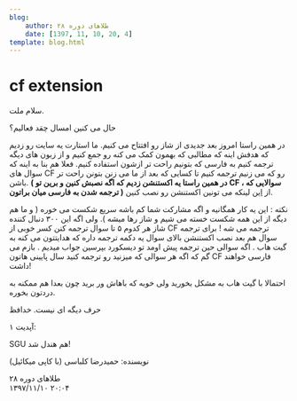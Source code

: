 ```yaml
---
blog:
    author: طلاهای دوره ۲۸
    date: [1397, 11, 10, 20, 4]
template: blog.html
---
```

# cf extension

<div class="cnt">
<p>سلام ملت.</p>
<p>حال می کنین امسال چقد فعالیم؟</p>
<p>در همین راستا امروز بعد جدیدی از شاز رو افتتاح می کنیم. ما استارت یه سایت رو زدیم که هدفش اینه که مطالبی که بهمون کمک می کنه رو جمع کنیم و از زبون های دیگه ترجمه کنیم به فارسی که بتونیم راحت تر ازشون استفاده کنیم. فعلا هم بنا به اینه که سوال های CF رو که می زنیم ترجمه کنیم تا کسایی که بعد از ما می زنن بتونن راحت تر باشن. <b>( در همین راستا یه اکستنشن زدیم که اگه نصبش کنین و برین تو CF ، سوالایی که ترجمه شدن به فارسی میان براتون )</b> از <a href="https://shaazzz.github.io/FarsiCP/extension" target="_blank">این</a> لینکه می تونین اکستنشن رو نصب کنین.</p>
<p>نکته : این یه کار همگانیه و اگه مشارکت شما کم باشه سریع شکست می خوره ( و ما هم دیگه از این همه شکست خسته می شیم و شاز رها میشه ). ولی اگه این ۳۰۰ دنبال کننده شاز هر کدوم ۵ تا سوال ترجمه کنن کسر خوبی از CF ترجمه می شه ! برای ترجمه سوال هم بعد نصب اکستنشن بالای سوال یه دکمه ترجمه داره که هدایتتون می کنه به گیت هاب . اگه سوالی حین ترجمه پیش اومد تو دیسکورد بپرسین جواب میدیم . بازم می گم که اگه هر سوالی که میزنید رو ترجمه کنید سال پایینی هاتون CF فارسی خواهند داشت! </p>
<p>احتمالا با گیت هاب به مشکل بخورید ولی خوبه که باهاش ور برید چون بعدا هم ممکنه به دردتون بخوره.</p>
<p>حرف دیگه ای نیست. خدافظ</p>
<p>آپدیت ۱:</p>
<p>SGU هم هندل شد!</p>
<p>نویسنده: حمیدرضا کلباسی (با کاپی میکائیل)</p>
</div>

<div class="blog-info">
    <div class="blog-author">طلاهای دوره ۲۸</div>
    <div class="blog-date">۱۳۹۷/۱۱/۱۰ ۲۰:۰۴</div>
</div>

